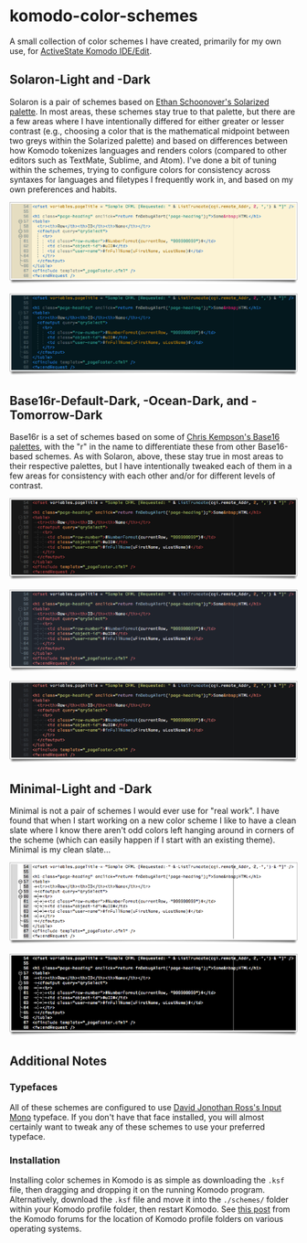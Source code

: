 # komodo-color-schemes
A small collection of color schemes I have created, primarily for my own use, for [ActiveState Komodo IDE/Edit](http://komodoide.com/).

## Solaron-Light and -Dark
Solaron is a pair of schemes based on [Ethan Schoonover's Solarized palette](http://ethanschoonover.com/solarized). In most areas, these schemes stay true to that palette, but there are a few areas where I have intentionally differed for either greater or lesser contrast (e.g., choosing a color that is the mathematical midpoint between two greys within the Solarized palette) and based on differences between how Komodo tokenizes languages and renders colors (compared to other editors such as TextMate, Sublime, and Atom). I've done a bit of tuning within the schemes, trying to configure colors for consistency across syntaxes for languages and filetypes I frequently work in, and based on my own preferences and habits.

![Preview of Solaron-Light color scheme for Komodo](./_i/ke-solaronlight-20150404.png)

![Preview of Solaron-Dark color scheme for Komodo](./_i/ke-solarondark-20150404.png)

## Base16r-Default-Dark, -Ocean-Dark, and -Tomorrow-Dark
Base16r is a set of schemes based on some of [Chris Kempson's Base16 palettes](https://github.com/chriskempson/base16), with the "r" in the name to differentiate these from other Base16-based schemes. As with Solaron, above, these stay true in most areas to their respective palettes, but I have intentionally tweaked each of them in a few areas for consistency with each other and/or for different levels of contrast.

![Preview of Base16r-Default-Dark color scheme for Komodo](./_i/ke-base16rdefaultdark-20150412.png)

![Preview of Base16r-Ocean-Dark color scheme for Komodo](./_i/ke-base16roceandark-20150412.png)

![Preview of Base16r-Tomorrow-Dark color scheme for Komodo](./_i/ke-base16rtomorrowdark-20150412.png)

## Minimal-Light and -Dark
Minimal is not a pair of schemes I would ever use for "real work". I have found that when I start working on a new color scheme I like to have a clean slate where I know there aren't odd colors left hanging around in corners of the scheme (which can easily happen if I start with an existing theme). Minimal is my clean slate...

![Preview of Minimal-Light color scheme for Komodo](./_i/ke-minimallight-20150407.png)

![Preview of Minimal-Dark color scheme for Komodo](./_i/ke-minimaldark-20150407.png)

## Additional Notes
### Typefaces
All of these schemes are configured to use [David Jonothan Ross's Input Mono](http://input.fontbureau.com/) typeface. If you don't have that face installed, you will almost certainly want to tweak any of these schemes to use your preferred typeface.

### Installation
Installing color schemes in Komodo is as simple as downloading the `.ksf` file, then dragging and dropping it on the running Komodo program. Alternatively, download the `.ksf` file and move it into the `./schemes/` folder within your Komodo profile folder, then restart Komodo. See [this post](http://forum.komodoide.com/t/important-file-locations/489) from the Komodo forums for the location of Komodo profile folders on various operating systems.
